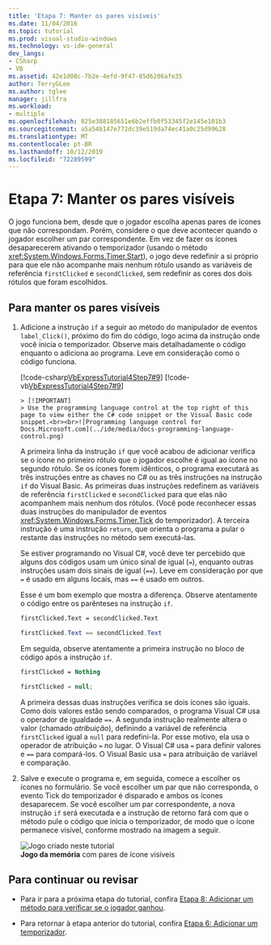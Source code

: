 ```yaml
---
title: 'Etapa 7: Manter os pares visíveis'
ms.date: 11/04/2016
ms.topic: tutorial
ms.prod: visual-studio-windows
ms.technology: vs-ide-general
dev_langs:
- CSharp
- VB
ms.assetid: 42e1d08c-7b2e-4efd-9f47-85d6206afe35
author: TerryGLee
ms.author: tglee
manager: jillfra
ms.workload:
- multiple
ms.openlocfilehash: 025e388185651e6b2effb0f53345f2e145e101b3
ms.sourcegitcommit: a5a54b147e772dc39e519da74ec41a0c25d99628
ms.translationtype: MT
ms.contentlocale: pt-BR
ms.lasthandoff: 10/12/2019
ms.locfileid: "72289599"
---
```

# <a name="step-7-keep-pairs-visible"></a>Etapa 7: Manter os pares visíveis
O jogo funciona bem, desde que o jogador escolha apenas pares de ícones que não correspondam. Porém, considere o que deve acontecer quando o jogador escolher um par correspondente. Em vez de fazer os ícones desaparecerem ativando o temporizador (usando o método <xref:System.Windows.Forms.Timer.Start>), o jogo deve redefinir a si próprio para que ele não acompanhe mais nenhum rótulo usando as variáveis de referência `firstClicked` e `secondClicked`, sem redefinir as cores dos dois rótulos que foram escolhidos.

## <a name="to-keep-pairs-visible"></a>Para manter os pares visíveis

1. Adicione a instrução `if` a seguir ao método do manipulador de eventos `label_Click()`, próximo do fim do código, logo acima da instrução onde você inicia o temporizador. Observe mais detalhadamente o código enquanto o adiciona ao programa. Leve em consideração como o código funciona.

     [!code-csharp[VbExpressTutorial4Step7#9](../ide/codesnippet/CSharp/step-7-keep-pairs-visible_1.cs)]
     [!code-vb[VbExpressTutorial4Step7#9](../ide/codesnippet/VisualBasic/step-7-keep-pairs-visible_1.vb)]

       > [!IMPORTANT]
       > Use the programming language control at the top right of this page to view either the C# code snippet or the Visual Basic code snippet.<br><br>![Programming language control for Docs.Microsoft.com](../ide/media/docs-programming-language-control.png)

     A primeira linha da instrução `if` que você acabou de adicionar verifica se o ícone no primeiro rótulo que o jogador escolhe é igual ao ícone no segundo rótulo. Se os ícones forem idênticos, o programa executará as três instruções entre as chaves no C# ou as três instruções na instrução `if` do Visual Basic. As primeiras duas instruções redefinem as variáveis de referência `firstClicked` e `secondClicked` para que elas não acompanhem mais nenhum dos rótulos. (Você pode reconhecer essas duas instruções do manipulador de eventos <xref:System.Windows.Forms.Timer.Tick> do temporizador). A terceira instrução é uma instrução `return`, que orienta o programa a pular o restante das instruções no método sem executá-las.

     Se estiver programando no Visual C#, você deve ter percebido que alguns dos códigos usam um único sinal de igual (`=`), enquanto outras instruções usam dois sinais de igual (`==`). Leve em consideração por que `=` é usado em alguns locais, mas `==` é usado em outros.

     Esse é um bom exemplo que mostra a diferença. Observe atentamente o código entre os parênteses na instrução `if`.

    ```vb
    firstClicked.Text = secondClicked.Text
    ```

    ```csharp
    firstClicked.Text == secondClicked.Text
    ```

     Em seguida, observe atentamente a primeira instrução no bloco de código após a instrução `if`.

    ```vb
    firstClicked = Nothing
    ```

    ```csharp
    firstClicked = null;
    ```

     A primeira dessas duas instruções verifica se dois ícones são iguais. Como dois valores estão sendo comparados, o programa Visual C# usa o operador de igualdade `==`. A segunda instrução realmente altera o valor (chamado *atribuição*), definindo a variável de referência `firstClicked` igual a `null` para redefini-la. Por esse motivo, ela usa o operador de atribuição `=` no lugar. O Visual C# usa `=` para definir valores e `==` para compará-los. O Visual Basic usa `=` para atribuição de variável e comparação.

2. Salve e execute o programa e, em seguida, comece a escolher os ícones no formulário. Se você escolher um par que não corresponda, o evento Tick do temporizador é disparado e ambos os ícones desaparecem. Se você escolher um par correspondente, a nova instrução `if` será executada e a instrução de retorno fará com que o método pule o código que inicia o temporizador, de modo que o ícone permanece visível, conforme mostrado na imagem a seguir.

     ![Jogo criado neste tutorial](../ide/media/express_finishedgame.png)<br/>
**Jogo da memória** com pares de ícone visíveis

## <a name="to-continue-or-review"></a>Para continuar ou revisar

- Para ir para a próxima etapa do tutorial, confira [Etapa 8: Adicionar um método para verificar se o jogador ganhou](../ide/step-8-add-a-method-to-verify-whether-the-player-won.md).

- Para retornar à etapa anterior do tutorial, confira [Etapa 6: Adicionar um temporizador](../ide/step-6-add-a-timer.md).
